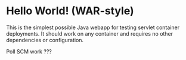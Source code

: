 Hello World! (WAR-style)
===============

This is the simplest possible Java webapp for testing servlet container deployments.  It should work on any container and requires no other dependencies or configuration.


Poll SCM work ???
